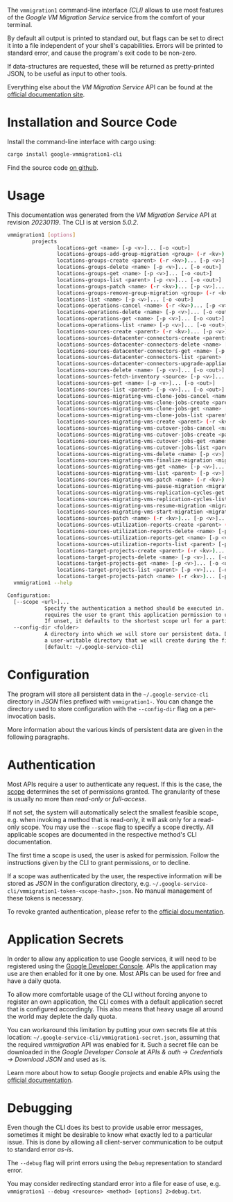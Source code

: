 <!---
DO NOT EDIT !
This file was generated automatically from 'src/generator/templates/cli/README.md.mako'
DO NOT EDIT !
-->
The `vmmigration1` command-line interface *(CLI)* allows to use most features of the *Google VM Migration Service* service from the comfort of your terminal.

By default all output is printed to standard out, but flags can be set to direct it into a file independent of your shell's
capabilities. Errors will be printed to standard error, and cause the program's exit code to be non-zero.

If data-structures are requested, these will be returned as pretty-printed JSON, to be useful as input to other tools.

Everything else about the *VM Migration Service* API can be found at the
[official documentation site](https://cloud.google.com/migrate/virtual-machines).

# Installation and Source Code

Install the command-line interface with cargo using:

```bash
cargo install google-vmmigration1-cli
```

Find the source code [on github](https://github.com/Byron/google-apis-rs/tree/main/gen/vmmigration1-cli).

# Usage

This documentation was generated from the *VM Migration Service* API at revision *20230119*. The CLI is at version *5.0.2*.

```bash
vmmigration1 [options]
        projects
                locations-get <name> [-p <v>]... [-o <out>]
                locations-groups-add-group-migration <group> (-r <kv>)... [-p <v>]... [-o <out>]
                locations-groups-create <parent> (-r <kv>)... [-p <v>]... [-o <out>]
                locations-groups-delete <name> [-p <v>]... [-o <out>]
                locations-groups-get <name> [-p <v>]... [-o <out>]
                locations-groups-list <parent> [-p <v>]... [-o <out>]
                locations-groups-patch <name> (-r <kv>)... [-p <v>]... [-o <out>]
                locations-groups-remove-group-migration <group> (-r <kv>)... [-p <v>]... [-o <out>]
                locations-list <name> [-p <v>]... [-o <out>]
                locations-operations-cancel <name> (-r <kv>)... [-p <v>]... [-o <out>]
                locations-operations-delete <name> [-p <v>]... [-o <out>]
                locations-operations-get <name> [-p <v>]... [-o <out>]
                locations-operations-list <name> [-p <v>]... [-o <out>]
                locations-sources-create <parent> (-r <kv>)... [-p <v>]... [-o <out>]
                locations-sources-datacenter-connectors-create <parent> (-r <kv>)... [-p <v>]... [-o <out>]
                locations-sources-datacenter-connectors-delete <name> [-p <v>]... [-o <out>]
                locations-sources-datacenter-connectors-get <name> [-p <v>]... [-o <out>]
                locations-sources-datacenter-connectors-list <parent> [-p <v>]... [-o <out>]
                locations-sources-datacenter-connectors-upgrade-appliance <datacenter-connector> (-r <kv>)... [-p <v>]... [-o <out>]
                locations-sources-delete <name> [-p <v>]... [-o <out>]
                locations-sources-fetch-inventory <source> [-p <v>]... [-o <out>]
                locations-sources-get <name> [-p <v>]... [-o <out>]
                locations-sources-list <parent> [-p <v>]... [-o <out>]
                locations-sources-migrating-vms-clone-jobs-cancel <name> (-r <kv>)... [-p <v>]... [-o <out>]
                locations-sources-migrating-vms-clone-jobs-create <parent> (-r <kv>)... [-p <v>]... [-o <out>]
                locations-sources-migrating-vms-clone-jobs-get <name> [-p <v>]... [-o <out>]
                locations-sources-migrating-vms-clone-jobs-list <parent> [-p <v>]... [-o <out>]
                locations-sources-migrating-vms-create <parent> (-r <kv>)... [-p <v>]... [-o <out>]
                locations-sources-migrating-vms-cutover-jobs-cancel <name> (-r <kv>)... [-p <v>]... [-o <out>]
                locations-sources-migrating-vms-cutover-jobs-create <parent> (-r <kv>)... [-p <v>]... [-o <out>]
                locations-sources-migrating-vms-cutover-jobs-get <name> [-p <v>]... [-o <out>]
                locations-sources-migrating-vms-cutover-jobs-list <parent> [-p <v>]... [-o <out>]
                locations-sources-migrating-vms-delete <name> [-p <v>]... [-o <out>]
                locations-sources-migrating-vms-finalize-migration <migrating-vm> (-r <kv>)... [-p <v>]... [-o <out>]
                locations-sources-migrating-vms-get <name> [-p <v>]... [-o <out>]
                locations-sources-migrating-vms-list <parent> [-p <v>]... [-o <out>]
                locations-sources-migrating-vms-patch <name> (-r <kv>)... [-p <v>]... [-o <out>]
                locations-sources-migrating-vms-pause-migration <migrating-vm> (-r <kv>)... [-p <v>]... [-o <out>]
                locations-sources-migrating-vms-replication-cycles-get <name> [-p <v>]... [-o <out>]
                locations-sources-migrating-vms-replication-cycles-list <parent> [-p <v>]... [-o <out>]
                locations-sources-migrating-vms-resume-migration <migrating-vm> (-r <kv>)... [-p <v>]... [-o <out>]
                locations-sources-migrating-vms-start-migration <migrating-vm> (-r <kv>)... [-p <v>]... [-o <out>]
                locations-sources-patch <name> (-r <kv>)... [-p <v>]... [-o <out>]
                locations-sources-utilization-reports-create <parent> (-r <kv>)... [-p <v>]... [-o <out>]
                locations-sources-utilization-reports-delete <name> [-p <v>]... [-o <out>]
                locations-sources-utilization-reports-get <name> [-p <v>]... [-o <out>]
                locations-sources-utilization-reports-list <parent> [-p <v>]... [-o <out>]
                locations-target-projects-create <parent> (-r <kv>)... [-p <v>]... [-o <out>]
                locations-target-projects-delete <name> [-p <v>]... [-o <out>]
                locations-target-projects-get <name> [-p <v>]... [-o <out>]
                locations-target-projects-list <parent> [-p <v>]... [-o <out>]
                locations-target-projects-patch <name> (-r <kv>)... [-p <v>]... [-o <out>]
  vmmigration1 --help

Configuration:
  [--scope <url>]...
            Specify the authentication a method should be executed in. Each scope
            requires the user to grant this application permission to use it.
            If unset, it defaults to the shortest scope url for a particular method.
  --config-dir <folder>
            A directory into which we will store our persistent data. Defaults to
            a user-writable directory that we will create during the first invocation.
            [default: ~/.google-service-cli]

```

# Configuration

The program will store all persistent data in the `~/.google-service-cli` directory in *JSON* files prefixed with `vmmigration1-`.  You can change the directory used to store configuration with the `--config-dir` flag on a per-invocation basis.

More information about the various kinds of persistent data are given in the following paragraphs.

# Authentication

Most APIs require a user to authenticate any request. If this is the case, the [scope][scopes] determines the 
set of permissions granted. The granularity of these is usually no more than *read-only* or *full-access*.

If not set, the system will automatically select the smallest feasible scope, e.g. when invoking a
method that is read-only, it will ask only for a read-only scope. 
You may use the `--scope` flag to specify a scope directly. 
All applicable scopes are documented in the respective method's CLI documentation.

The first time a scope is used, the user is asked for permission. Follow the instructions given 
by the CLI to grant permissions, or to decline.

If a scope was authenticated by the user, the respective information will be stored as *JSON* in the configuration
directory, e.g. `~/.google-service-cli/vmmigration1-token-<scope-hash>.json`. No manual management of these tokens
is necessary.

To revoke granted authentication, please refer to the [official documentation][revoke-access].

# Application Secrets

In order to allow any application to use Google services, it will need to be registered using the 
[Google Developer Console][google-dev-console]. APIs the application may use are then enabled for it
one by one. Most APIs can be used for free and have a daily quota.

To allow more comfortable usage of the CLI without forcing anyone to register an own application, the CLI
comes with a default application secret that is configured accordingly. This also means that heavy usage
all around the world may deplete the daily quota.

You can workaround this limitation by putting your own secrets file at this location: 
`~/.google-service-cli/vmmigration1-secret.json`, assuming that the required *vmmigration* API 
was enabled for it. Such a secret file can be downloaded in the *Google Developer Console* at 
*APIs & auth -> Credentials -> Download JSON* and used as is.

Learn more about how to setup Google projects and enable APIs using the [official documentation][google-project-new].


# Debugging

Even though the CLI does its best to provide usable error messages, sometimes it might be desirable to know
what exactly led to a particular issue. This is done by allowing all client-server communication to be 
output to standard error *as-is*.

The `--debug` flag will print errors using the `Debug` representation to standard error.

You may consider redirecting standard error into a file for ease of use, e.g. `vmmigration1 --debug <resource> <method> [options] 2>debug.txt`.


[scopes]: https://developers.google.com/+/api/oauth#scopes
[revoke-access]: http://webapps.stackexchange.com/a/30849
[google-dev-console]: https://console.developers.google.com/
[google-project-new]: https://developers.google.com/console/help/new/

